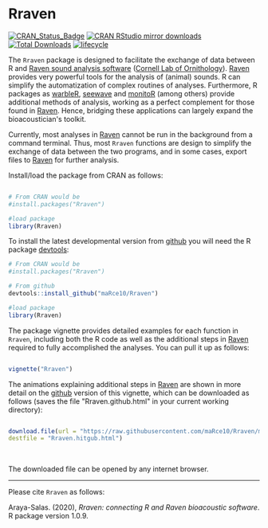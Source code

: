 # Rraven

[![CRAN\_Status\_Badge](https://www.r-pkg.org/badges/version/Rraven)](https://cran.r-project.org/package=Rraven)
[![CRAN RStudio mirror downloads](http://cranlogs.r-pkg.org/badges/Rraven)](http://www.r-pkg.org/pkg/Rraven)
[![Total Downloads](https://cranlogs.r-pkg.org/badges/grand-total/Rraven)](https://cranlogs.r-pkg.org/badges/grand-total/Rraven)
[![lifecycle](https://img.shields.io/badge/lifecycle-maturing-brightgreen.svg)](https://www.tidyverse.org/lifecycle/#stable)

The `Rraven` package is designed to facilitate the exchange of data between R and  [Raven sound analysis software](http://ravensoundsoftware.com) ([Cornell Lab of Ornithology](http://www.birds.cornell.edu)). [Raven](http://ravensoundsoftware.com) provides very  powerful tools for the analysis of (animal) sounds. R can simplify the automatization of complex routines of analyses. Furthermore, R packages as [warbleR](https://cran.r-project.org/package=warbleR), [seewave](https://cran.r-project.org/package=seewave) and [monitoR](https://cran.r-project.org/package=monitoR) (among others) provide additional methods of analysis, working as a perfect complement for those found in [Raven](http://ravensoundsoftware.com). Hence, bridging these applications can largely expand the bioacoustician's toolkit.

Currently, most analyses in [Raven](http://ravensoundsoftware.com) cannot be run in the background from a command terminal. Thus, most `Rraven` functions are design to simplify the exchange of data between the two programs, and in some cases, export files to  [Raven](http://ravensoundsoftware.com) for further analysis. 

Install/load the package from CRAN as follows:

```r

# From CRAN would be
#install.packages("Rraven")

#load package
library(Rraven)

```

To install the latest developmental version from [github](http://github.com/) you will need the R package [devtools](https://cran.r-project.org/package=devtools):

```r
# From CRAN would be
#install.packages("Rraven")

# From github
devtools::install_github("maRce10/Rraven")

#load package
library(Rraven)

```

The package vignette provides detailed examples for each function in `Rraven`, including both the R code as well as the additional steps in [Raven](http://ravensoundsoftware.com) required to fully accomplished the analyses. You can pull it up as follows:

```r

vignette("Rraven")


```

The animations explaining additional steps in [Raven](http://ravensoundsoftware.com) are shown in more detail on the [github](https://github.com/maRce10/Rraven) version of this vignette, which can be downloaded as follows (saves the file "Rraven.github.html" in your current working directory):


```r

download.file(url = "https://raw.githubusercontent.com/maRce10/Rraven/master/gifs/Rraven.hitgub.html", 
destfile = "Rraven.hitgub.html")

```
 &nbsp; 
 

The downloaded file can be opened by any internet browser.

---

Please cite `Rraven` as follows:

Araya-Salas. (2020), *Rraven: connecting R and Raven bioacoustic software*. R package version 1.0.9.